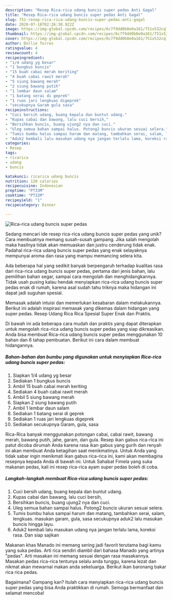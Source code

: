```yaml
---
description: "Resep Rica-rica udang buncis super pedas Anti Gagal"
title: "Resep Rica-rica udang buncis super pedas Anti Gagal"
slug: 751-resep-rica-rica-udang-buncis-super-pedas-anti-gagal
date: 2020-07-16T02:26:30.922Z
image: https://img-global.cpcdn.com/recipes/6c7f9dd0b8e0a161/751x532cq70/rica-rica-udang-buncis-super-pedas-foto-resep-utama.jpg
thumbnail: https://img-global.cpcdn.com/recipes/6c7f9dd0b8e0a161/751x532cq70/rica-rica-udang-buncis-super-pedas-foto-resep-utama.jpg
cover: https://img-global.cpcdn.com/recipes/6c7f9dd0b8e0a161/751x532cq70/rica-rica-udang-buncis-super-pedas-foto-resep-utama.jpg
author: Dollie Torres
ratingvalue: 4
reviewcount: 4
recipeingredient:
- "1/4 udang yg besar"
- "1 bungkus buncis"
- "15 buah cabai merah keriting"
- "4 buah cabai rawit merah"
- "5 siung bawang merah"
- "2 siung bawang putih"
- "1 lembar daun salam"
- "1 batang serai di geprek"
- "1 ruas jari lengkuas digeprek"
- "secukupnya Garam gula sasa"
recipeinstructions:
- "Cuci bersih udang, buang kepala dan buntut udang."
- "Kupas cabai dan bawang, lalu cuci bersih,"
- "Bersihkan buncis, buang ujung2 nya dan cuci."
- "Uleg semua bahan sampai halus. Potong2 buncis ukuran sesuai selera."
- "Tumis bumbu halus sampai harum dan matang, tambahkan serai, salam, lengkuas. masukan garam, gula, sasa secukupnya aduk2 lalu masukan buncis hingga layu."
- "Aduk2 kembali lalu masukan udang nya jangan terlalu lama, koreksi rasa. Dan siap sajikan"
categories:
- Resep
tags:
- ricarica
- udang
- buncis

katakunci: ricarica udang buncis 
nutrition: 120 calories
recipecuisine: Indonesian
preptime: "PT33M"
cooktime: "PT32M"
recipeyield: "1"
recipecategory: Dinner

---
```



![Rica-rica udang buncis super pedas](https://img-global.cpcdn.com/recipes/6c7f9dd0b8e0a161/751x532cq70/rica-rica-udang-buncis-super-pedas-foto-resep-utama.jpg)

Sedang mencari ide resep rica-rica udang buncis super pedas yang unik? Cara membuatnya memang susah-susah gampang. Jika salah mengolah maka hasilnya tidak akan memuaskan dan justru cenderung tidak enak. Padahal rica-rica udang buncis super pedas yang enak selayaknya mempunyai aroma dan rasa yang mampu memancing selera kita.

Ada beberapa hal yang sedikit banyak berpengaruh terhadap kualitas rasa dari rica-rica udang buncis super pedas, pertama dari jenis bahan, lalu pemilihan bahan segar, sampai cara mengolah dan menghidangkannya. Tidak usah pusing kalau hendak menyiapkan rica-rica udang buncis super pedas enak di rumah, karena asal sudah tahu triknya maka hidangan ini dapat jadi suguhan spesial.

Memasak adalah intuisi dan memerlukan kesabaran dalam melakukannya. Berikut ini adalah inspirasi memasak yang dikemas dalam hidangan yang super pedas. Resep Udang Rica Rica Spesial Super Enak dan Praktis.


Di bawah ini ada beberapa cara mudah dan praktis yang dapat diterapkan untuk mengolah rica-rica udang buncis super pedas yang siap dikreasikan. Anda bisa membuat Rica-rica udang buncis super pedas menggunakan 10 bahan dan 6 tahap pembuatan. Berikut ini cara dalam membuat hidangannya.

<!--inarticleads1-->

##### Bahan-bahan dan bumbu yang digunakan untuk menyiapkan Rica-rica udang buncis super pedas:

1. Siapkan 1/4 udang yg besar
1. Sediakan 1 bungkus buncis
1. Ambil 15 buah cabai merah keriting
1. Sediakan 4 buah cabai rawit merah
1. Ambil 5 siung bawang merah
1. Siapkan 2 siung bawang putih
1. Ambil 1 lembar daun salam
1. Sediakan 1 batang serai di geprek
1. Sediakan 1 ruas jari lengkuas digeprek
1. Sediakan secukupnya Garam, gula, sasa


Rica-Rica banyak menggunakan potongan cabai, cabai rawit, bawang merah, bawang putih, jahe, garam, dan gula. Resep ikan gabus rica-rica ini patut dicoba dirumah Anda karena rasa ikan gabus yang gurih dan renyah ini akan membuat Anda ketagihan saat menikmatinya. Untuk Anda yang tidak sabar ingin menikmati ikan gabus rica-rica ini, kami akan membagina resepnya kepada Anda di bawah ini. Untuk Sahabat Fimela yang suka makanan pedas, kali ini resep rica-rica ayam super pedas boleh di coba. 

<!--inarticleads2-->

##### Langkah-langkah membuat Rica-rica udang buncis super pedas:

1. Cuci bersih udang, buang kepala dan buntut udang.
1. Kupas cabai dan bawang, lalu cuci bersih,
1. Bersihkan buncis, buang ujung2 nya dan cuci.
1. Uleg semua bahan sampai halus. Potong2 buncis ukuran sesuai selera.
1. Tumis bumbu halus sampai harum dan matang, tambahkan serai, salam, lengkuas. masukan garam, gula, sasa secukupnya aduk2 lalu masukan buncis hingga layu.
1. Aduk2 kembali lalu masukan udang nya jangan terlalu lama, koreksi rasa. Dan siap sajikan


Makanan khas Manado ini memang sering jadi favorit terutama bagi kamu yang suka pedas. Arti rica sendiri diambil dari bahasa Manado yang artinya &#34;pedas&#34;. Arti masakan ini memang sesuai dengan rasa masakannya. Masakan pedas rica-rica tentunya selalu anda tunggu, karena lezat dan nikmat akan mewarnai makan anda sekeluarga. Berikut ikan baronang bakar rica rica pedas. 

Bagaimana? Gampang kan? Itulah cara menyiapkan rica-rica udang buncis super pedas yang bisa Anda praktikkan di rumah. Semoga bermanfaat dan selamat mencoba!

